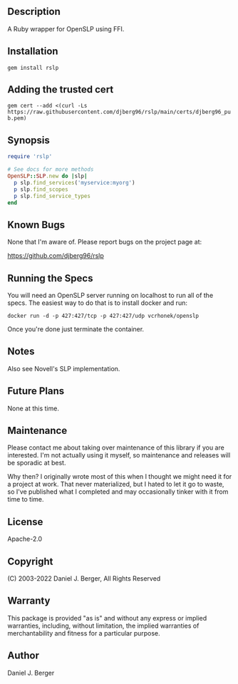## Description
A Ruby wrapper for OpenSLP using FFI.

## Installation
`gem install rslp`

## Adding the trusted cert
`gem cert --add <(curl -Ls https://raw.githubusercontent.com/djberg96/rslp/main/certs/djberg96_pub.pem)`

## Synopsis
```ruby
require 'rslp'

# See docs for more methods
OpenSLP::SLP.new do |slp|
  p slp.find_services('myservice:myorg')
  p slp.find_scopes
  p slp.find_service_types
end
```

## Known Bugs
None that I'm aware of. Please report bugs on the project page at:

https://github.com/djberg96/rslp

## Running the Specs
You will need an OpenSLP server running on localhost to run all of the specs.
The easiest way to do that is to install docker and run:

  `docker run -d -p 427:427/tcp -p 427:427/udp vcrhonek/openslp`

Once you're done just terminate the container.

## Notes
Also see Novell's SLP implementation.

## Future Plans
None at this time.

## Maintenance
Please contact me about taking over maintenance of this library if you are
interested. I'm not actually using it myself, so maintenance and releases
will be sporadic at best.

Why then? I originally wrote most of this when I thought we might need it
for a project at work. That never materialized, but I hated to let it go to
waste, so I've published what I completed and may occasionally tinker with
it from time to time.

## License
Apache-2.0

## Copyright
(C) 2003-2022 Daniel J. Berger, All Rights Reserved

## Warranty
This package is provided "as is" and without any express or
implied warranties, including, without limitation, the implied
warranties of merchantability and fitness for a particular purpose.

## Author
Daniel J. Berger
